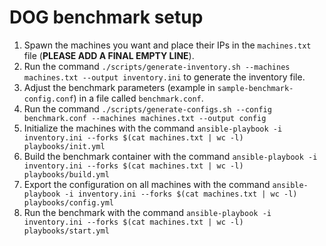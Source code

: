 # DOG benchmark setup

1. Spawn the machines you want and place their IPs in the `machines.txt` file (**PLEASE ADD A FINAL EMPTY LINE**).
2. Run the command `./scripts/generate-inventory.sh --machines machines.txt --output inventory.ini` to generate the inventory file.
3. Adjust the benchmark parameters (example in `sample-benchmark-config.conf`) in a file called `benchmark.conf`.
4. Run the command `./scripts/generate-configs.sh --config benchmark.conf --machines machines.txt --output config`
5. Initialize the machines with the command `ansible-playbook -i inventory.ini --forks $(cat machines.txt | wc -l) playbooks/init.yml`
6. Build the benchmark container with the command `ansible-playbook -i inventory.ini --forks $(cat machines.txt | wc -l) playbooks/build.yml`
7. Export the configuration on all machines with the command `ansible-playbook -i inventory.ini --forks $(cat machines.txt | wc -l) playbooks/config.yml`
8. Run the benchmark with the command `ansible-playbook -i inventory.ini --forks $(cat machines.txt | wc -l) playbooks/start.yml`
